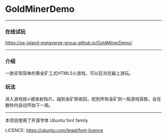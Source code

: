 # GoldMinerDemo

----

### 在线试玩

https://se-island-metaverse-group.github.io/GoldMinerDemo/

----

### 介绍

一款非常简单的黄金矿工式HTML5小游戏，可以在浏览器上游玩。

### 玩法

进入游戏按↓键发射钩爪，碰到金矿即收回，挖到所有金矿则一局游戏获胜，会在数秒内自动开始下一局。

----

本项目使用了开源字体 Ubuntu font family

LICENCE: https://ubuntu.com/legal/font-licence